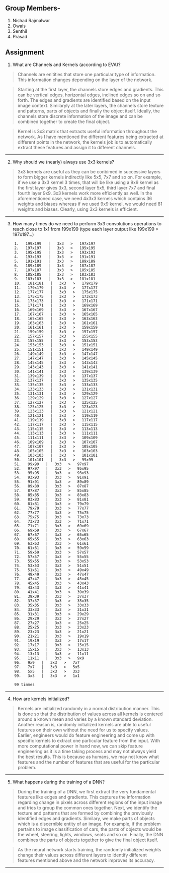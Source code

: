 ## Group Members-
1. Nishad Rajmalwar
2. Owais
3. Senthil
4. Prasad

## Assignment

1. What are Channels and Kernels (according to EVA)?

> Channels are enitities that store one particular type of information. This information changes depending on the layer of the network. 

> Starting at the first layer, the channels store edges and gradients. This can be vertical edges, horizontal edges, inclined edges so on and so forth. The edges and gradients are identified based on the input image context. Similaryly at the later layers, the channels store texture and patterns, parts of objects and finally the object itself. Ideally, the channels store discrete information of the image and can be combined together to create the final object.

> Kernel is 3x3 matrix that extracts useful information throughout the network. As I have mentioned the different features being extracted at different points in the network, the kernels job is to automatically extract these features and assign it to different channels.

---
2. Why should we (nearly) always use 3x3 kernels?

> 3x3 kernels are useful as they can be conbimed in successive layers to form bigger kernels indirectly like 5x5, 7x7 and so on. For example, if we use a 3x3 kernel 3 times, that will be like using a 9x9 kernel as the first layer gives 3x3, second layer 5x5, third layer 7x7 and final fourth layer 9x9. 3x3 kernels work more efficiently as well. In the aforementioned case, we need 4x3x3 kernels which contains 36 weights and biases whereas if we used 9x9 kernel, we would need 81 weights and biases. Clearly, using 3x3 kernels is efficient.
> 
---
3. How many times do we need to perform 3x3 convolutions operations to reach close to 1x1 from 199x199 (type each layer output like 199x199 > 197x197...)
```
	1.   199x199   |   3x3   >   197x197
	2.   197x197   |   3x3   >   195x195
	3.   195x195   |   3x3   >   193x193
	4.   193x193   |   3x3   >   191x191
	5.   191x191   |   3x3   >   189x189
	6.   189x189   |   3x3   >   187x187
	7.   187x187   |   3x3   >   185x185
	8.   185x185   |   3x3   >   183x183
	9.   183x183   |   3x3   >   181x181
	10.   181x181   |   3x3   >   179x179
	11.   179x179   |   3x3   >   177x177
	12.   177x177   |   3x3   >   175x175
	13.   175x175   |   3x3   >   173x173
	14.   173x173   |   3x3   >   171x171
	15.   171x171   |   3x3   >   169x169
	16.   169x169   |   3x3   >   167x167
	17.   167x167   |   3x3   >   165x165
	18.   165x165   |   3x3   >   163x163
	19.   163x163   |   3x3   >   161x161
	20.   161x161   |   3x3   >   159x159
	21.   159x159   |   3x3   >   157x157
	22.   157x157   |   3x3   >   155x155
	23.   155x155   |   3x3   >   153x153
	24.   153x153   |   3x3   >   151x151
	25.   151x151   |   3x3   >   149x149
	26.   149x149   |   3x3   >   147x147
	27.   147x147   |   3x3   >   145x145
	28.   145x145   |   3x3   >   143x143
	29.   143x143   |   3x3   >   141x141
	30.   141x141   |   3x3   >   139x139
	31.   139x139   |   3x3   >   137x137
	32.   137x137   |   3x3   >   135x135
	33.   135x135   |   3x3   >   133x133
	34.   133x133   |   3x3   >   131x131
	35.   131x131   |   3x3   >   129x129
	36.   129x129   |   3x3   >   127x127
	37.   127x127   |   3x3   >   125x125
	38.   125x125   |   3x3   >   123x123
	39.   123x123   |   3x3   >   121x121
	40.   121x121   |   3x3   >   119x119
	41.   119x119   |   3x3   >   117x117
	42.   117x117   |   3x3   >   115x115
	43.   115x115   |   3x3   >   113x113
	44.   113x113   |   3x3   >   111x111
	45.   111x111   |   3x3   >   109x109
	46.   109x109   |   3x3   >   107x107
	47.   107x107   |   3x3   >   105x105
	48.   105x105   |   3x3   >   103x103
	49.   103x103   |   3x3   >   101x101
	50.   101x101   |   3x3   >   99x99
	51.   99x99   |   3x3   >   97x97
	52.   97x97   |   3x3   >   95x95
	53.   95x95   |   3x3   >   93x93
	54.   93x93   |   3x3   >   91x91
	55.   91x91   |   3x3   >   89x89
	56.   89x89   |   3x3   >   87x87
	57.   87x87   |   3x3   >   85x85
	58.   85x85   |   3x3   >   83x83
	59.   83x83   |   3x3   >   81x81
	60.   81x81   |   3x3   >   79x79
	61.   79x79   |   3x3   >   77x77
	62.   77x77   |   3x3   >   75x75
	63.   75x75   |   3x3   >   73x73
	64.   73x73   |   3x3   >   71x71
	65.   71x71   |   3x3   >   69x69
	66.   69x69   |   3x3   >   67x67
	67.   67x67   |   3x3   >   65x65
	68.   65x65   |   3x3   >   63x63
	69.   63x63   |   3x3   >   61x61
	70.   61x61   |   3x3   >   59x59
	71.   59x59   |   3x3   >   57x57
	72.   57x57   |   3x3   >   55x55
	73.   55x55   |   3x3   >   53x53
	74.   53x53   |   3x3   >   51x51
	75.   51x51   |   3x3   >   49x49
	76.   49x49   |   3x3   >   47x47
	77.   47x47   |   3x3   >   45x45
	78.   45x45   |   3x3   >   43x43
	79.   43x43   |   3x3   >   41x41
	80.   41x41   |   3x3   >   39x39
	81.   39x39   |   3x3   >   37x37
	82.   37x37   |   3x3   >   35x35
	83.   35x35   |   3x3   >   33x33
	84.   33x33   |   3x3   >   31x31
	85.   31x31   |   3x3   >   29x29
	86.   29x29   |   3x3   >   27x27
	87.   27x27   |   3x3   >   25x25
	88.   25x25   |   3x3   >   23x23
	89.   23x23   |   3x3   >   21x21
	90.   21x21   |   3x3   >   19x19
	91.   19x19   |   3x3   >   17x17
	92.   17x17   |   3x3   >   15x15
	93.   15x15   |   3x3   >   13x13
	94.   13x13   |   3x3   >   11x11
	95.   11x11   |   3x3   >   9x9
	96.   9x9   |   3x3   >   7x7
	97.   7x7   |   3x3   >   5x5
	98.   5x5   |   3x3   >   3x3
	99.   3x3   |   3x3   >   1x1

	99 timmes
 ```
 ---
4. How are kernels initialized?

> Kernels are initialized randomly in a normal distribution manner. This is done so that the distribution of values across all kernels is centered around a known mean and varies by a known standard deviation. Another reason is, randomly initialized kernels are able to useful features on their own without the need for us to specify values. Earlier, engineers would do feature engineering and come up with specific kernels to extract one particular feature from the input. With more computational power in hand now, we can skip feature engineering as it is a time taking process and may not always yield the best results. This is because as humans, we may not know what features and the number of features that are useful for the particular problem.

---
5. What happens during the training of a DNN?

> During the training of a DNN, we first extract the very fundamental features like edges and gradients. This captures the information regarding change in pixels across different regions of the input image and tries to group the common ones together. Next, we identify the texture and patterns that are formed by combining the previously identified edges and gradients. Similary, we make parts of objects which is a discernible entity of an image. For example, if the problem pertains to image classification of cars, the parts of objects would be the wheel, steering, lights, windows, seats and so on. Finally, the DNN combines the parts of objects together to give the final object itself.

> As the neural network starts training, the randomly initialized weights change their values across different layers to identify different features mentioned above and the network improves its accuracy.

---
